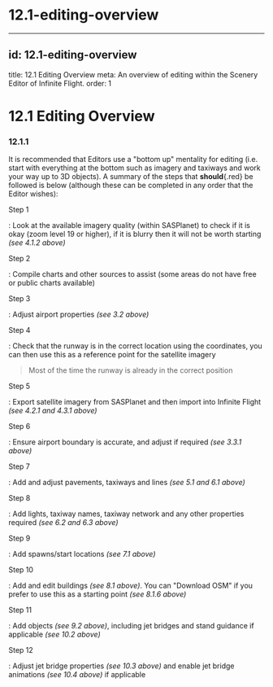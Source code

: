 # 12.1-editing-overview

---

## id: 12.1-editing-overview
title: 12.1 Editing Overview
meta: An overview of editing within the Scenery Editor of Infinite Flight.
order: 1

# 12.1 Editing Overview

### 12.1.1

It is recommended that Editors use a "bottom up" mentality for editing (i.e. start with everything at the bottom such as imagery and taxiways and work your way up to 3D objects). A summary of the steps that **should**{.red} be followed is below (although these can be completed in any order that the Editor wishes):

Step 1

: Look at the available imagery quality (within SASPlanet) to check if it is okay (zoom level 19 or higher), if it is blurry then it will not be worth starting *(see 4.1.2 above)*

Step 2

: Compile charts and other sources to assist (some areas do not have free or public charts available)

Step 3

: Adjust airport properties *(see 3.2 above)*

Step 4

: Check that the runway is in the correct location using the coordinates, you can then use this as a reference point for the satellite imagery

> Most of the time the runway is already in the correct position

Step 5

: Export satellite imagery from SASPlanet and then import into Infinite Flight *(see 4.2.1 and 4.3.1 above)*

Step 6

: Ensure airport boundary is accurate, and adjust if required *(see 3.3.1 above)*

Step 7

: Add and adjust pavements, taxiways and lines *(see 5.1 and 6.1 above)*

Step 8

: Add lights, taxiway names, taxiway network and any other properties required *(see 6.2 and 6.3 above)*

Step 9

: Add spawns/start locations *(see 7.1 above)*

Step 10

: Add and edit buildings *(see 8.1 above)*. You can "Download OSM" if you prefer to use this as a starting point *(see 8.1.6 above)*

Step 11

: Add objects *(see 9.2 above)*, including jet bridges and stand guidance if applicable *(see 10.2 above)*

Step 12

: Adjust jet bridge properties *(see 10.3 above)* and enable jet bridge animations *(see 10.4 above)* if applicable

